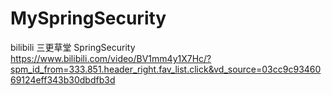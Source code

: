 # MySpringSecurity
bilibili 
三更草堂
SpringSecurity
https://www.bilibili.com/video/BV1mm4y1X7Hc/?spm_id_from=333.851.header_right.fav_list.click&vd_source=03cc9c9346069124eff343b30dbdfb3d
